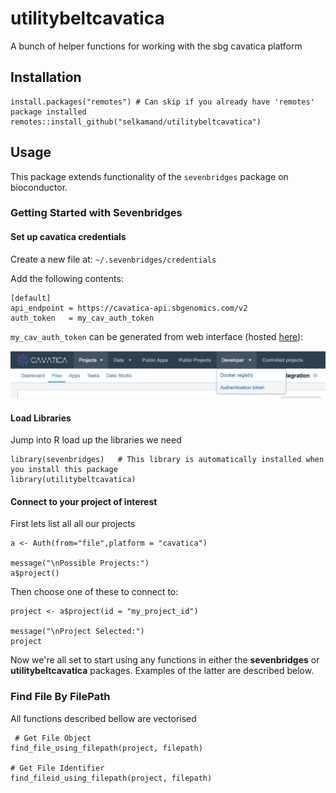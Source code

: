 # utilitybeltcavatica

A bunch of helper functions for working with the sbg cavatica platform

## Installation

```{r}
install.packages("remotes") # Can skip if you already have 'remotes' package installed
remotes::install_github("selkamand/utilitybeltcavatica")
```

## Usage

This package extends functionality of the `sevenbridges` package on bioconductor.

### Getting Started with Sevenbridges

#### Set up cavatica credentials

Create a new file at: `~/.sevenbridges/credentials`

Add the following contents:

    [default]
    api_endpoint = https://cavatica-api.sbgenomics.com/v2
    auth_token   = my_cav_auth_token

`my_cav_auth_token` can be generated from web interface (hosted [here](https://cavatica.sbgenomics.com)):

![](images/paste-C12E964D.png)

#### Load Libraries

Jump into R load up the libraries we need

```{r}
library(sevenbridges)   # This library is automatically installed when you install this package
library(utilitybeltcavatica)
```

#### Connect to your project of interest

First lets list all all our projects

```{r}
a <- Auth(from="file",platform = "cavatica")

message("\nPossible Projects:")
a$project()
```

Then choose one of these to connect to:

```{r}
project <- a$project(id = "my_project_id")

message("\nProject Selected:")
project
```

Now we're all set to start using any functions in either the **sevenbridges** or **utilitybeltcavatica** packages. Examples of the latter are described below.

### Find File By FilePath

All functions described bellow are vectorised

```{r}
 # Get File Object
find_file_using_filepath(project, filepath)

# Get File Identifier
find_fileid_using_filepath(project, filepath)
```
